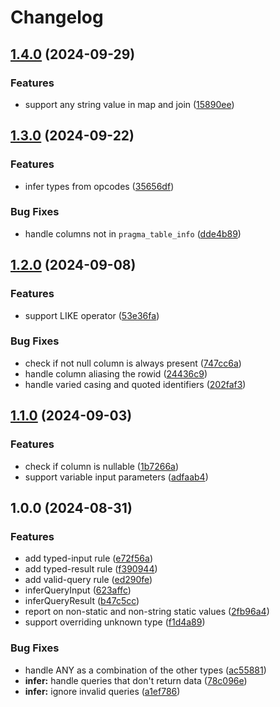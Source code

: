 # Changelog

## [1.4.0](https://github.com/merceyz/eslint-plugin-sqlite/compare/v1.3.0...v1.4.0) (2024-09-29)


### Features

* support any string value in map and join ([15890ee](https://github.com/merceyz/eslint-plugin-sqlite/commit/15890ee19f49285ccfa51874dfd98269f002287e))

## [1.3.0](https://github.com/merceyz/eslint-plugin-sqlite/compare/v1.2.0...v1.3.0) (2024-09-22)


### Features

* infer types from opcodes ([35656df](https://github.com/merceyz/eslint-plugin-sqlite/commit/35656df595dafc8bf5b00c7c44b19a15798c9246))


### Bug Fixes

* handle columns not in `pragma_table_info` ([dde4b89](https://github.com/merceyz/eslint-plugin-sqlite/commit/dde4b896d909fc4b01d781e9439fcbdaaead3433))

## [1.2.0](https://github.com/merceyz/eslint-plugin-sqlite/compare/v1.1.0...v1.2.0) (2024-09-08)


### Features

* support LIKE operator ([53e36fa](https://github.com/merceyz/eslint-plugin-sqlite/commit/53e36fa4ea170c14bf9eb53e883b672123c6c30f))


### Bug Fixes

* check if not null column is always present ([747cc6a](https://github.com/merceyz/eslint-plugin-sqlite/commit/747cc6a433b1513d098fa982384d54b8aa7a33dc))
* handle column aliasing the rowid ([24436c9](https://github.com/merceyz/eslint-plugin-sqlite/commit/24436c9a4f911059943e28c05c99710c8874727a))
* handle varied casing and quoted identifiers ([202faf3](https://github.com/merceyz/eslint-plugin-sqlite/commit/202faf329d20fb7a4f90da53643d64025b5fc5e2))

## [1.1.0](https://github.com/merceyz/eslint-plugin-sqlite/compare/v1.0.0...v1.1.0) (2024-09-03)


### Features

* check if column is nullable ([1b7266a](https://github.com/merceyz/eslint-plugin-sqlite/commit/1b7266adfeea78de07a6b0efc35e4d9fd94f6537))
* support variable input parameters ([adfaab4](https://github.com/merceyz/eslint-plugin-sqlite/commit/adfaab4b02714d97eb2a897c67e861cf310155bc))

## 1.0.0 (2024-08-31)


### Features

* add typed-input rule ([e72f56a](https://github.com/merceyz/eslint-plugin-sqlite/commit/e72f56a62d8be433003ff67019348763e4bc5826))
* add typed-result rule ([f390944](https://github.com/merceyz/eslint-plugin-sqlite/commit/f39094434ac6cf891fc2c7da84bd7c47ebe9db29))
* add valid-query rule ([ed290fe](https://github.com/merceyz/eslint-plugin-sqlite/commit/ed290fea7c868f3492dcf4e4409b98ab223843ef))
* inferQueryInput ([623affc](https://github.com/merceyz/eslint-plugin-sqlite/commit/623affc498079782036b06407f276c36a0771929))
* inferQueryResult ([b47c5cc](https://github.com/merceyz/eslint-plugin-sqlite/commit/b47c5cca521bfb256be55b7086f012a0fdc79d93))
* report on non-static and non-string static values ([2fb96a4](https://github.com/merceyz/eslint-plugin-sqlite/commit/2fb96a48b01b0d9e9be93ddb34a9e7a528e7e62a))
* support overriding unknown type ([f1d4a89](https://github.com/merceyz/eslint-plugin-sqlite/commit/f1d4a89f72d6dc8521154e2d3b368a383154cf8d))


### Bug Fixes

* handle ANY as a combination of the other types ([ac55881](https://github.com/merceyz/eslint-plugin-sqlite/commit/ac55881176174535842df6d0f33e049dba97cf76))
* **infer:** handle queries that don't return data ([78c096e](https://github.com/merceyz/eslint-plugin-sqlite/commit/78c096ec2c9f472070a2af30a3c94d9eeda1ed7f))
* **infer:** ignore invalid queries ([a1ef786](https://github.com/merceyz/eslint-plugin-sqlite/commit/a1ef786c378cdd4f51861811226e9c41fad0cbd4))
